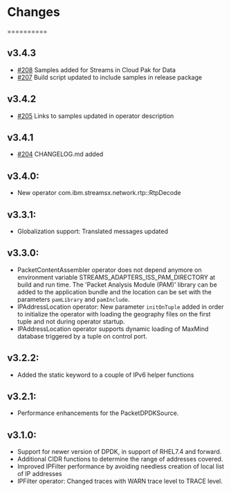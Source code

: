 # Changes
==========

## v3.4.3

* [#208](https://github.com/IBMStreams/streamsx.network/issues/208) Samples added for Streams in Cloud Pak for Data
* [#207](https://github.com/IBMStreams/streamsx.network/issues/207) Build script updated to include samples in release package

## v3.4.2

* [#205](https://github.com/IBMStreams/streamsx.network/issues/205) Links to samples updated in operator description

## v3.4.1

* [#204](https://github.com/IBMStreams/streamsx.network/issues/204) CHANGELOG.md added

## v3.4.0:

* New operator com.ibm.streamsx.network.rtp::RtpDecode

## v3.3.1:

* Globalization support: Translated messages updated

## v3.3.0:

* PacketContentAssembler operator does not depend anymore on environment variable STREAMS_ADAPTERS_ISS_PAM_DIRECTORY at build and run time.
  The 'Packet Analysis Module (PAM)' library can be added to the application bundle and the location can be set with the parameters `pamLibrary` and `pamInclude`.
* IPAddressLocation operator: New parameter `initOnTuple` added in order to initialize the operator with loading the geography files on the first tuple and not during operator startup.
* IPAddressLocation operator supports dynamic loading of MaxMind database triggered by a tuple on control port.

## v3.2.2:

* Added the static keyword to a couple of IPv6 helper functions

## v3.2.1:

* Performance enhancements for the PacketDPDKSource.

## v3.1.0:

* Support for newer version of DPDK, in support of RHEL7.4 and forward.
* Additional CIDR functions to determine the range of addresses covered.
* Improved IPFilter performance by avoiding needless creation of local list of IP addresses
* IPFilter operator: Changed traces with WARN trace level to TRACE level.

